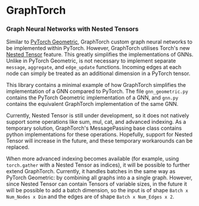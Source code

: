 # GraphTorch

### Graph Neural Networks with Nested Tensors

Similar to [PyTorch Geometric](https://pytorch-geometric.readthedocs.io/en/latest/modules/nn.html), GraphTorch custom graph neural networks to be implemented within PyTorch. However, GraphTorch utilises Torch's new [Nested Tensor](https://pytorch.org/docs/stable/nested.html) feature. This greatly simplifies the implementations of GNNs. Unlike in PyTorch Geometric, is not necessary to implement separate `message`, `aggregate`, and `edge_update` functions. Incoming edges at each node can simply be treated as an additional dimension in a PyTorch tensor.

This library contains a minimal example of how GraphTorch simplifies the implementation of a GNN compared to PyTorch. The file `gnn_geometric.py` contains the PyTorch Geometric implementation of a GNN, and `gnn.py` contains the equivalent GraphTorch implementation of the same GNN.

Currently, Nested Tensor is still under development, so it does not natively support some operations like sum, mul, cat, and advanced indexing. As a temporary solution, GraphTorch's MessagePassing base class contains python implementations for these operations. Hopefully, support for Nested Tensor will increase in the future, and these temporary workarounds can be replaced.

When more advanced indexing becomes available (for example, using `torch.gather` with a Nested Tensor as indices), it will be possible to further extend GraphTorch. Currently, it handles batches in the same way as PyTorch Geometric: by combining all graphs into a a single graph. However, since Nested Tensor can contain Tensors of variable sizes, in the future it will be possible to add a batch dimension, so the input is of shape `Batch x Num_Nodes x Dim` and the edges are of shape `Batch x Num_Edges x 2`.
